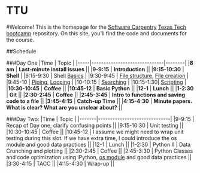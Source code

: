 TTU
===

#Welcome!
This is the homepage for the [Software Carpentry](software-carpentry.org/) [Texas Tech](http://www.ttu.edu/) [bootcamp](http://wrightaprilm.github.io/2014-08-23-ttu/) repository. On this site, you'll find the code and documents for the course.

##Schedule

###Day One
|Time | Topic |
|-----|------------------------------|--------|
|**8 am** | **Last-minute install issues**   ||
|**9-9:15** | **Introduction** ||
|**9:15-10:30** | **Shell** |
|9:15-9:30 | Shell [Basics](https://github.com/wrightaprilm/TTU/blob/master/00-intro.md) |
|9:30-9:45 | [File structure](https://github.com/wrightaprilm/TTU/blob/master/01-filedir.md), [File creation](https://github.com/wrightaprilm/TTU/blob/master/03-pipefilter.md) |
|9:45-10 | [Piping](https://github.com/wrightaprilm/TTU/blob/master/03-pipefilter.md), [Looping](https://github.com/wrightaprilm/TTU/blob/master/04-loop.md) |
|10-10:15 | [Searching](https://github.com/wrightaprilm/TTU/blob/master/06-find.md)  |
|10:15-1:30| [Scripting](https://github.com/wrightaprilm/TTU/blob/master/05-script.md) |
|**10:30-10:45** | **Coffee** ||
|**10:45-12** | **Basic Python** ||
|**12-1** | **Lunch** ||
|**1-2:30** | **Git** ||
|**2:30-2:45** | **Coffee** ||
|**2:45-3:45** | **Intro to functions and saving code to a file** ||
|**3:45-4:15** | **Catch-up Time** ||
|**4:15-4:30** | **Minute papers. What is clear? What are you unclear about?** ||

###Day Two:
|Time   | Topic |
|-------|------------------------------|
|9-9:15 | Recap of Day one, clarify confusing points ||
|9:15-10:30 | Unit testing ||
|10:30-10:45 | Coffee ||
|10:45-12 | I assume we might need to wrap unit testing during this slot. If we have extra time, I could introduce the os module and good data practices ||
|12-1 | Lunch ||
|1-2:30 | Python II | Data Crunching and plotting ||
|2:30-2:45 | Coffee ||
|2:45-3:30 | Python Classes and code optimization using iPython, [os module](https://github.com/wrightaprilm/TTU/blob/master/04-data_as_read-only.md) and good data practices ||
|3:30-4:15 | TACC ||
|4:15-4:30 | Wrap-up ||


